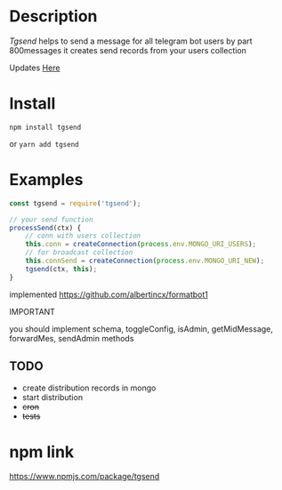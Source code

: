 
Description
===========

*Tgsend* helps to send a message for all telegram bot users by part 800messages
it creates send records from your users collection

Updates
[Here](UPDATE.md)

Install
=======

`npm install tgsend`

or
`yarn add tgsend`

Examples
========

```javascript
const tgsend = require('tgsend');

// your send function
processSend(ctx) {
    // conn with users collection
    this.conn = createConnection(process.env.MONGO_URI_USERS);
    // for broadcast collection
    this.connSend = createConnection(process.env.MONGO_URI_NEW);
    tgsend(ctx, this);
}

```

implemented https://github.com/albertincx/formatbot1

IMPORTANT 

you should implement schema, toggleConfig, isAdmin, getMidMessage, forwardMes, sendAdmin methods


## TODO

- create distribution records in mongo
- start distribution
- ~~cron~~
- ~~tests~~

# npm link

https://www.npmjs.com/package/tgsend

